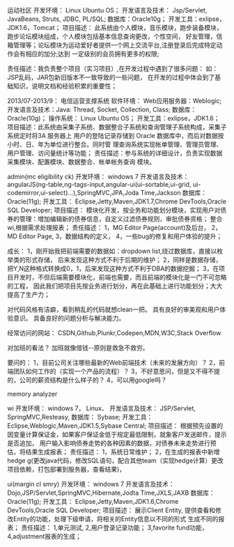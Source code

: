 运动社区
开发环境： Linux Ubuntu OS；
开发语言及技术： Jsp/Servlet, JavaBeans, Struts, JDBC, PL/SQL;
数据库：Oracle10g；
开发工具：exlipse，JDK1.6，Tomcat；
项目描述： 此系统由个人模块，音乐模块，跑步装备模块，跑步论坛模块组成，个人模块包括基本信息查询更改，个性空间，
   好友管理，信箱管理等；论坛模块为运动爱好者提供一个网上交流平台,注册登录后完成特定动作会有相应的加分;达到
  一定级别的会员拥有更多的权限;
   
责任描述：我负责整个项目（实习项目）,在开发过程中遇到了很多问题： 如：JSP乱码，JAR包新旧版本不一致导致的一些问题，
		在开发的过程中体会到了基础知识，说明文档和经验积累的重要性；

2013/07-2013/9：
电信运营支撑系统
软件环境： Web应用服务器：Weblogic;
开发语言及技术：Java: Thread, Socket, Collection, Class;
数据库：Oracle(10g)；
操作系统： Linux Ubuntu OS；
开发工具：exlipse，JDK1.6；
项目描述：此系统由采集子系统、数据整合子系统和查询管理子系统构成，采集子系统定时将3A 服务器上
  用户的登陆记录存储到 Oracle 数据库中，而后对数据按小时、日、年为单位进行整合。同时管
  理查询系统实现帐单管理、管理员管理、用户管理、访问量统计等功能；
责任描述：参与系统的详细设计，负责实现数据采集模块、配置模块、数据整合、帐单帐务查询
  模块。

  
  admin(mc eligibility ck)
开发环境： windows 7
开发语言及技术： angularJS(ng-table,ng-tags-input,angular-ui(ui-sortable,ui-grid,
		ui-codemirror,ui-select)...),SpringMVC,JPA,Joda Time,Jackson
数据库： Oracle(11g);
开发工具： Eclipse,Jetty,Maven,JDK1.7,Chrome DevTools,Oracle SQL Developer;
项目描述： 模块化开发，按业务和功能划分模块，实现用户对债券的管理：增加编辑新的债券信息，自定义过滤债券规则，审批债券资格；
		整合wi,根据需求处理报表；
责任描述： 1，MG Editor Page(account)及后台，
		2，MD Editor Page,
		3，数据结构的定义，
		4，一些bug的修复和用户体验的提升；

成长： 1，刚开始我把前端需要的数据如：dropdown list,绕过数据库，直接以枚举类的形式存储，
	后来发现这种方式不利于后期的维护；
	2，同样是数据存储，把Y,N这种格式转换成0，1，后来发现这种方式不利于DBA的数据挖掘；
	3，在项目开发时，不但后端需要模块化，前端也需要，而且前端的模块化是一门不可忽略的工程，
	  因此我们把项目先按业务进行划分，再在此基础上进行功能划分；大大提高了生产力；
		

		
对代码风格有洁癖，看到稍乱的代码就想clean一把。
具有良好的审美观和用户体验意识。
具备良好的问题分析与解决能力。

经常访问的网站： CSDN,Github,Plunkr,Codepen,MDN,W3C,Stack Overflow

对加班的看法？
	加班就像借钱--原则是救急不救穷。


要问的：
	1，目前公司关注哪些最新的Web前端技术（未来的发展方向）？
	2，前端团队如何工作的（实现一个产品的流程）？
	3，不好意思问，但是又不得不提的，公司的薪资结构是什么样子的？
	4，可以用google吗？



memory analyzer









  wi
开发环境： windows 7， Linux、
开发语言及技术： JSP/Servlet, SpringMVC,Resteasy, 
数据库： Sybase;
开发工具： Eclipse,Weblogic,Maven,JDK1.5,Sybase Central;
项目描述： 根据预先设置的因变量计算保证金，如果客户保证金低于规定最低限制，就象客户发送邮件，提示是否追加，
	  用户输入影响债券走势的各种因素的数据，对债券未来走势进行预估，将结果生成报表；
责任描述： 1，系统日常维护；
		2，在生成的报表中新增hedge g(更改java代码，修改SQL语句，配合其他team（实现hedge计算）更改项目依赖，打包部署到服务器，查看结果)，



ui(margin cl smry)
开发环境： windows 7
开发语言及技术： Dojo,JSP/Servlet,SpringMVC,Hibernate,Jodta Time,JXLS,JAXB
数据库： Oracle(11g);
开发工具： Eclipse,Jetty,Maven,JDK1.6,Chrome DevTools,Oracle SQL Developer;
项目描述： 展示Client Entity, 提供查看和修改Entity的功能，处理下级申请，将相关的Entity信息以不同的形式
		生成不同的报表；
责任描述： 1,单元测试, 
		2,用户登录记录功能；
		3,favorite fund功能，
		4,adjustment报表的生成；








































